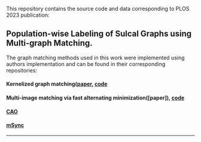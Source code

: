 This repository contains the source code and data corresponding to PLOS 2023 publication:

## Population-wise Labeling of Sulcal Graphs using Multi-graph Matching.

The graph matching methods used in this work were implemented using authors implementation and can be found in their corresponding repositories:
#### Kernelized graph matching([paper](https://proceedings.neurips.cc/paper_files/paper/2019/file/cd63a3eec3319fd9c84c942a08316e00-Paper.pdf), [code]([KerGM](https://github.com/ZhenZhang19920330/KerGM_Code))

#### Multi-image matching via fast alternating minimization([paper]), [code](https://github.com/zju-3dv/multiway)
#### [CAO](https://github.com/Thinklab-SJTU/pygmtools)
#### [mSync](https://pages.cs.wisc.edu/~pachauri/perm-sync)

----------------------------------------------------------------------------------------------------------

